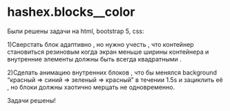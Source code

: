 # hashex.blocks__color

Были решены задачи на html, bootstrap 5, css:

1)Сверстать блок адаптивно , но нужно учесть , что контейнер становиться резиновым когда экран меньше ширины контейнера и внутренние элементы должны быть всегда квадратными .

2)Сделать анимацию внутренних блоков , что бы менялся background “красный => синий => зеленый => красный” в течении 1.5s и зациклить её , но блоки должны хаотично мерцать не одновременно.

Задачи решены!
